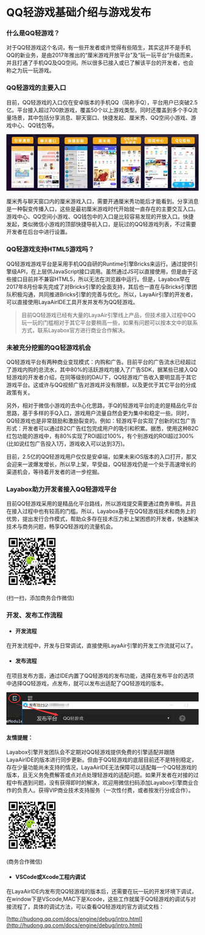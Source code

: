 # QQ轻游戏基础介绍与游戏发布

### 什么是QQ轻游戏？

对于QQ轻游戏这个名词，有一些开发者或许觉得有些陌生，其实这并不是手机QQ的新业务，是由2017年推出的“厘米游戏开放平台”及“玩一玩平台”升级而来，并且打通了手机QQ及QQ空间。所以很多已接入或已了解该平台的开发者，也会称之为玩一玩游戏。



### QQ轻游戏的主要入口

目前，QQ轻游戏的入口仅在安卓版本的手机QQ（简称手Q），平台用户已突破2.5亿。平台接入超过700款游戏，覆盖50个以上游戏类型。同时还覆盖到多个手Q流量场景，其中包括分享消息、聊天窗口、快捷发起、厘米秀、QQ空间小游戏、游戏中心、QQ钱包等。

![图2](img/1.jpg) 

厘米秀与聊天窗口内的厘米游戏入口，需要开通厘米秀功能后才能看到。分享消息是一种裂变传播入口，这些是最初厘米游戏时代开始就一直存在的主要交互入口。游戏中心、QQ空间小游戏、QQ钱包中的入口是比较容易发现的开放入口。快捷发起，类似微信小游戏的顶部快捷导航入口，是玩过的QQ轻游戏列表，不过需要开发者在后台中进行设置。



### QQ轻游戏支持HTML5游戏吗？

QQ轻游戏游戏平台是采用手机QQ自研的Runtime引擎Bricks来运行。通过提供引擎级API，在上层供JavaScript接口调用。虽然通过JS可以直接使用，但是由于这些接口目前并不兼容HTML5，所以无法在浏览器中运行。但是，Layabox早在2017年8月份率先完成了对Bricks引擎的全面支持，其后也一直在与Bricks引擎团队积极沟通，共同推进Bricks引擎的完善与优化。所以，LayaAir引擎的开发者，可以直接使用LayaAirIDE工具开发并发布为QQ轻游戏。

> 目前QQ轻游戏已经有大量的LayaAir引擎线上产品，但技术接入过程中QQ玩一玩的门槛相对于其它平台要稍高一些，如果有问题可以按本文中的联系方式，联系Layabox官方进行商业合作解决。

### 未被充分挖掘的QQ轻游戏机会

QQ轻游戏平台有两种商业变现模式：内购和广告。目前平台的广告流水已经超过了游戏内购的总流水，其中80%的活跃游戏均接入了广告SDK，据某些已接入QQ轻游戏的开发者介绍，在同等级别的DAU下，QQ轻游戏广告收入要明显高于其它游戏平台。这或许与QQ视频广告对游戏并没有限额，以及更优于其它平台的分成政策有关。



另外，相对于微信小游戏的去中心化思路，手Q的轻游戏平台的走的是精品化平台思路，基于多样的手Q入口，游戏用户流量自然会更为集中和稳定一些。同时，QQ轻游戏也是非常鼓励和激励裂变的。例如：轻游戏平台实现了创新的红包广告形式：开发者可以通过B2C广告红包完成用户的吸引和积累。据悉，使用这种B2C红包功能的游戏中，有80%实现了ROI超过100%，有个别游戏的ROI超过300%(比如说红包广告投入1万，游戏收入可以达到3万)。



目前，2.5亿的QQ轻游戏用户仅仅是安卓端，如果未来iOS版本的入口打开，那又会迎来一波爆发增长，所以早上架，早受益，QQ轻游戏仍是一个处于高速增长的渠道机会，等待着开发者的进一步挖掘。



### Layabox助力开发者接入QQ轻游戏平台

目前QQ轻游戏采用的是精品化平台路线，所以游戏提交需要通过商务审核。并且在接入过程中也有较高的门槛。所以，Layabox基于在QQ轻游戏技术和商务上的优势，提出发行合作模式，帮助众多存在技术压力和上架困惑的开发者，快速解决技术与商务问题，畅享QQ轻游戏的流量机会。

![图](img/wechat.jpg) 

(扫一扫，添加商务合作微信)



### 开发、发布工作流程

- #### 开发流程

在开发流程中，开发与日常调试，直接使用LayaAir引擎的开发工作流就可以了。

- #### 发布流程

在项目发布方面，通过IDE内置了QQ轻游戏的发布功能，选择在发布平台的选项中选择QQ轻游戏，点发布，就可以发布出适配了QQ轻游戏的版本。

![发布项目图片](img/2-1.png) 

#### 友情提醒：

Layabox引擎开发团队会不定期对QQ轻游戏提供免费的引擎适配并跟随LayaAirIDE的版本进行同步更新。但由于QQ轻游戏的底层目前还不是特别稳定，存在少量功能尚未支持的情况，LayaAirIDE无法保障可以适配每一个QQ轻游戏的版本，且无义务免费解答或点对点处理轻游戏的适配问题。如果开发者在对接的过程中有遇到问题，没有获得即时的解决，欢迎用微信扫码添加Layabox引擎商业合作的负责人。获得VIP商业技术支持服务（一次性付费，或者按发行分成合作）。

 ![图](img/wechat.jpg) 

(商务合作微信)

- #### VSCode或Xcode工程内调试

在LayaAirIDE内发布完QQ轻游戏的版本后，还需要在玩一玩的开发环境下调试，在window下是VScode,MAC下是Xcode，这些工作就属于QQ轻游戏的调试与对接流程了，具体的调试方法，可以查看QQ轻游戏的官方调试文档：

[http://hudong.qq.com/docs/engine/debug/intro.html](http://hudong.qq.com/docs/engine/debug/intro.html)



